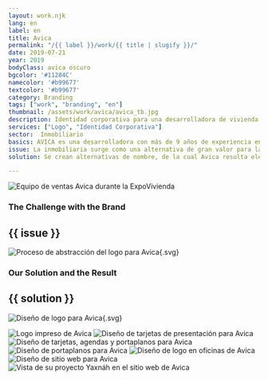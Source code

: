 ```yaml
---
layout: work.njk 
lang: en
label: en
title: Avica
permalink: "/{{ label }}/work/{{ title | slugify }}/"
date: 2019-07-21
year: 2019
bodyClass: avica oscuro
bgcolor: '#11284C'
namecolor: '#b99677'
textcolor: '#b99677'
category: Branding
tags: ["work", "branding", "en"]
thumbnail: /assets/work/avica/avica_tb.jpg
description: Identidad corporativa para una desarrolladora de vivienda
services: ["Logo", "Identidad Corporativa"]
sector:  Inmobiliario
basics: AVICA es una desarrolladora con más de 9 años de experiencia en el sector inmobiliario. Se especializan en proyectos de vivienda al poniente de la ciudad de Mérida. En años recientes han iniciado proyectos al norte de la capital yucateca, así como en Tulum, Quintana Roo.
issue: La inmobiliaria surge como una alternativa de gran valor para la generación de viviendas para un sector medio, medio bajo. Casas que estuvieran al alcance de un número importante de yucatecos. En el 2013, año de su nacimiento como desarrolladora, inician con nosotros una relación laboral que continua hasta la fecha. En aquel entonces, su principal problema fue la falta de un nombre, un logo y una identidad sólida.
solution: Se crean alternativas de nombre, de la cual Avica resulta elegida por ser una palabra corta, sencilla y memorable. El nombre se compone de una serie de palabras relativas a su oferta "Arquitectura de Viviendas, Ingeniería y Construcción de Ambientes". Posteriormente se crean alternativas de logo. La propuesta ganadora se basa en la lógica de la construcción las capas, los niveles. Cada área y cada proceso debe llevarse a cabo de manera sistémica y ordenada, pues el cierre de una resulta en el inicio de otra. Esto se representa gráficamente con líneas y etapas que se colocan una sobre de otra, hasta dar forma a una casa. El crecimiento se representa con su forma de flecha ascendente.

---
```


![Equipo de ventas Avica durante la ExpoVivienda](/assets/work/avica/avica_expo.jpg)

<div class="column__2">
    <div class="col__left">
        <h3>The Challenge with the Brand</h3>
    </div>
    <div class="col__right">
        <h2>{{ issue }}</h2>
    </div>
</div>

![Proceso de abstracción del logo para Avica](/assets/work/avica/avica_logo_proceso.svg){.svg}

<div class="column__2 work__column__2">
    <div class="col__left">
        <h3>Our Solution and the Result</h3>
    </div>
    <div class="col__right">
        <h2>{{ solution }}</h2>
    </div>
</div>

![Diseño de logo para Avica](/assets/work/avica/avica_logo.svg){.svg}

![Logo impreso de Avica](/assets/work/avica/avica_logo_impreso.jpg)
![Diseño de tarjetas de presentación para Avica](/assets/work/avica/avica_tarjetas.jpg)
![Diseño de tarjetas, agendas y portaplanos para Avica](/assets/work/avica/avica_agendas_tarjetas.jpg)
![Diseño de portaplanos para Avica](/assets/work/avica/avica_portaplanos.jpg)
![Diseño de logo en oficinas de Avica](/assets/work/avica/avica_logo_muro.jpg)
![Diseño de sitio web para Avica](/assets/work/avica/avica_web_ipad.jpg)
![Vista de su proyecto Yaxnáh en el sitio web de Avica](/assets/work/avica/avica_web.jpg)